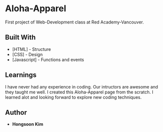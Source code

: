 # Aloha-Apparel
First project of Web-Development class at Red Academy-Vancouver.

## Built With
* [HTML] - Structure
* [CSS] - Design
* [Javascript] - Functions and events

## Learnings
I have never had any experience in coding.
Our intructors are awesome and they taught me well.
I created this Aloha-Apparel page from the scratch.
I learned alot and looking forward to explore new coding techniques.

## Author
* **Hongsoon Kim**
